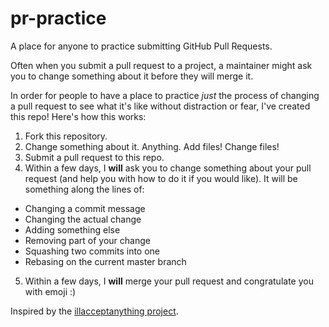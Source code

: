 # pr-practice
A place for anyone to practice submitting GitHub Pull Requests.

Often when you submit a pull request to a project, a maintainer might ask you to change something about it before they will merge it.

In order for people to have a place to practice *just* the process of changing a pull request to see what it's like without distraction or fear, I've created this repo! Here's how this works:

1. Fork this repository.
2. Change something about it. Anything. Add files! Change files!
3. Submit a pull request to this repo.
4. Within a few days, I **will** ask you to change something about your pull request (and help you with how to do it if you would like). It will be something along the lines of:
  - Changing a commit message
  - Changing the actual change
  - Adding something else
  - Removing part of your change
  - Squashing two commits into one
  - Rebasing on the current master branch
5. Within a few days, I **will** merge your pull request and congratulate you with emoji :)

Inspired by the [illacceptanything project](https://github.com/illacceptanything/illacceptanything).
